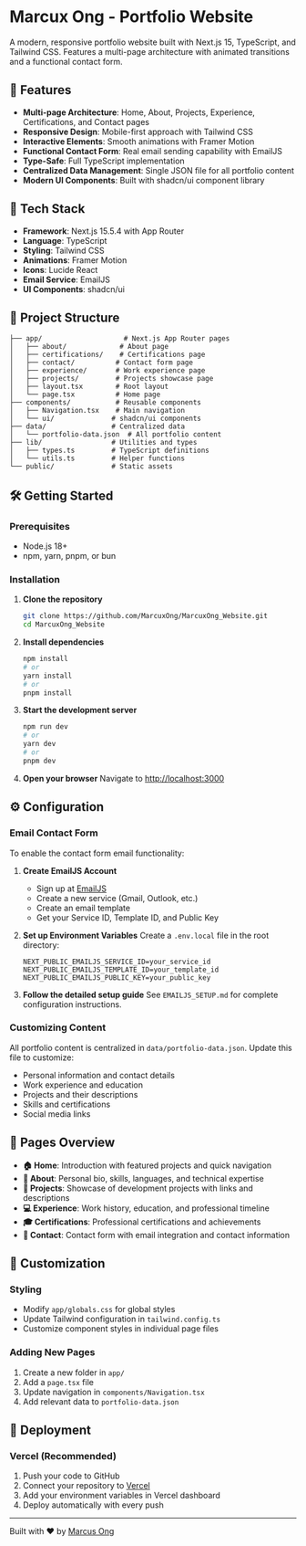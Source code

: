 # Marcux Ong - Portfolio Website

A modern, responsive portfolio website built with Next.js 15, TypeScript, and Tailwind CSS. Features a multi-page architecture with animated transitions and a functional contact form.

## 🌟 Features

- **Multi-page Architecture**: Home, About, Projects, Experience, Certifications, and Contact pages
- **Responsive Design**: Mobile-first approach with Tailwind CSS
- **Interactive Elements**: Smooth animations with Framer Motion
- **Functional Contact Form**: Real email sending capability with EmailJS
- **Type-Safe**: Full TypeScript implementation
- **Centralized Data Management**: Single JSON file for all portfolio content
- **Modern UI Components**: Built with shadcn/ui component library

## 🚀 Tech Stack

- **Framework**: Next.js 15.5.4 with App Router
- **Language**: TypeScript
- **Styling**: Tailwind CSS
- **Animations**: Framer Motion
- **Icons**: Lucide React
- **Email Service**: EmailJS
- **UI Components**: shadcn/ui

## 📁 Project Structure

```
├── app/                    # Next.js App Router pages
│   ├── about/             # About page
│   ├── certifications/    # Certifications page
│   ├── contact/          # Contact form page
│   ├── experience/       # Work experience page
│   ├── projects/         # Projects showcase page
│   ├── layout.tsx        # Root layout
│   └── page.tsx          # Home page
├── components/           # Reusable components
│   ├── Navigation.tsx    # Main navigation
│   └── ui/              # shadcn/ui components
├── data/                # Centralized data
│   └── portfolio-data.json  # All portfolio content
├── lib/                 # Utilities and types
│   ├── types.ts         # TypeScript definitions
│   └── utils.ts         # Helper functions
└── public/              # Static assets
```

## 🛠️ Getting Started

### Prerequisites

- Node.js 18+ 
- npm, yarn, pnpm, or bun

### Installation

1. **Clone the repository**
   ```bash
   git clone https://github.com/MarcuxOng/MarcuxOng_Website.git
   cd MarcuxOng_Website
   ```

2. **Install dependencies**
   ```bash
   npm install
   # or
   yarn install
   # or
   pnpm install
   ```

3. **Start the development server**
   ```bash
   npm run dev
   # or
   yarn dev
   # or
   pnpm dev
   ```

4. **Open your browser**
   Navigate to [http://localhost:3000](http://localhost:3000)

## ⚙️ Configuration

### Email Contact Form

To enable the contact form email functionality:

1. **Create EmailJS Account**
   - Sign up at [EmailJS](https://www.emailjs.com/)
   - Create a new service (Gmail, Outlook, etc.)
   - Create an email template
   - Get your Service ID, Template ID, and Public Key

2. **Set up Environment Variables**
   Create a `.env.local` file in the root directory:
   ```env
   NEXT_PUBLIC_EMAILJS_SERVICE_ID=your_service_id
   NEXT_PUBLIC_EMAILJS_TEMPLATE_ID=your_template_id
   NEXT_PUBLIC_EMAILJS_PUBLIC_KEY=your_public_key
   ```

3. **Follow the detailed setup guide**
   See `EMAILJS_SETUP.md` for complete configuration instructions.

### Customizing Content

All portfolio content is centralized in `data/portfolio-data.json`. Update this file to customize:

- Personal information and contact details
- Work experience and education
- Projects and their descriptions
- Skills and certifications
- Social media links

## 📄 Pages Overview

- **🏠 Home**: Introduction with featured projects and quick navigation
- **👤 About**: Personal bio, skills, languages, and technical expertise
- **💼 Projects**: Showcase of development projects with links and descriptions
- **💻 Experience**: Work history, education, and professional timeline
- **🎓 Certifications**: Professional certifications and achievements
- **📧 Contact**: Contact form with email integration and contact information

## 🎨 Customization

### Styling
- Modify `app/globals.css` for global styles
- Update Tailwind configuration in `tailwind.config.ts`
- Customize component styles in individual page files

### Adding New Pages
1. Create a new folder in `app/`
2. Add a `page.tsx` file
3. Update navigation in `components/Navigation.tsx`
4. Add relevant data to `portfolio-data.json`

## 🚀 Deployment

### Vercel (Recommended)
1. Push your code to GitHub
2. Connect your repository to [Vercel](https://vercel.com)
3. Add your environment variables in Vercel dashboard
4. Deploy automatically with every push

---

Built with ❤️ by [Marcus Ong](https://github.com/MarcuxOng)
